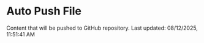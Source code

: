 # Auto Push File

Content that will be pushed to GitHub repository.
Last updated: 08/12/2025, 11:51:41 AM